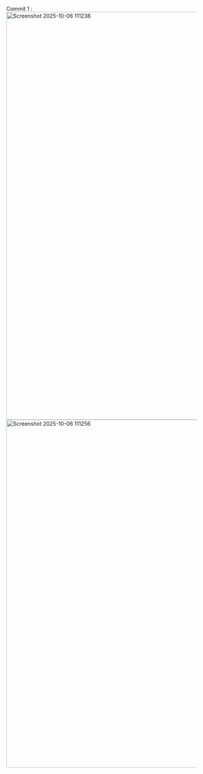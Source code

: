 Commit 1 :
<img width="1919" height="1079" alt="Screenshot 2025-10-06 111238" src="https://github.com/user-attachments/assets/6097b5fe-1075-482d-bca7-62d2dad85f6f" />
<img width="530" height="921" alt="Screenshot 2025-10-06 111256" src="https://github.com/user-attachments/assets/97bda202-1981-4186-ab21-5cbb2ebcf7ee" />
